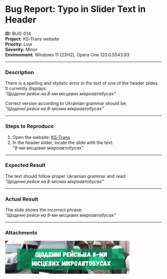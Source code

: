 # Bug Report: Typo in Slider Text in Header

**ID:** BUG-014  
**Project:** KS-Trans website  
**Priority:** Low  
**Severity:** Minor  
**Environment:** Windows 11 (23H2), Opera One 120.0.5543.93  

---

### Description
There is a spelling and stylistic error in the text of one of the header slides.  
It currently displays:  
*“Щоденні рейси на 8-ми місцевих мікроавтобусах”*  

Correct version according to Ukrainian grammar should be:  
*“Щоденні рейси на 8-місних мікроавтобусах”*  

---

### Steps to Reproduce
1. Open the website: [KS-Trans](https://ks-trans.org)  
2. In the header slider, locate the slide with the text:  
   *“8-ми місцевих мікроавтобусах”*  

---

### Expected Result
The text should follow proper Ukrainian grammar and read:  
*“Щоденні рейси на 8-місних мікроавтобусах”*  

---

### Actual Result
The slide shows the incorrect phrase:  
*“Щоденні рейси на 8-ми місцевих мікроавтобусах”*  

---

### Attachments
<img src="screenshots/bug7.png" width="400"/> 